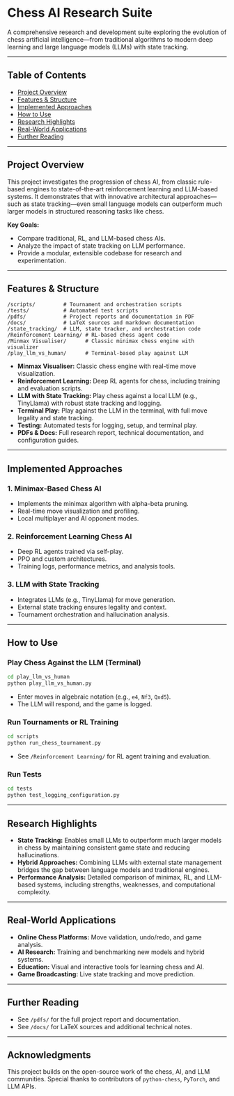 # Chess AI Research Suite

A comprehensive research and development suite exploring the evolution of chess artificial intelligence—from traditional algorithms to modern deep learning and large language models (LLMs) with state tracking.

---

## Table of Contents

- [Project Overview](#project-overview)
- [Features & Structure](#features--structure)
- [Implemented Approaches](#implemented-approaches)
- [How to Use](#how-to-use)
- [Research Highlights](#research-highlights)
- [Real-World Applications](#real-world-applications)
- [Further Reading](#further-reading)

---

## Project Overview

This project investigates the progression of chess AI, from classic rule-based engines to state-of-the-art reinforcement learning and LLM-based systems. It demonstrates that with innovative architectural approaches—such as state tracking—even small language models can outperform much larger models in structured reasoning tasks like chess.

**Key Goals:**
- Compare traditional, RL, and LLM-based chess AIs.
- Analyze the impact of state tracking on LLM performance.
- Provide a modular, extensible codebase for research and experimentation.

---

## Features & Structure

```
/scripts/         # Tournament and orchestration scripts
/tests/           # Automated test scripts
/pdfs/            # Project reports and documentation in PDF
/docs/            # LaTeX sources and markdown documentation
/state_tracking/  # LLM, state tracker, and orchestration code
/Reinforcement Learning/ # RL-based chess agent code
/Minmax Visualiser/      # Classic minimax chess engine with visualizer
/play_llm_vs_human/      # Terminal-based play against LLM
```

- **Minmax Visualiser:** Classic chess engine with real-time move visualization.
- **Reinforcement Learning:** Deep RL agents for chess, including training and evaluation scripts.
- **LLM with State Tracking:** Play chess against a local LLM (e.g., TinyLlama) with robust state tracking and logging.
- **Terminal Play:** Play against the LLM in the terminal, with full move legality and state tracking.
- **Testing:** Automated tests for logging, setup, and terminal play.
- **PDFs & Docs:** Full research report, technical documentation, and configuration guides.

---

## Implemented Approaches

### 1. Minimax-Based Chess AI
- Implements the minimax algorithm with alpha-beta pruning.
- Real-time move visualization and profiling.
- Local multiplayer and AI opponent modes.

### 2. Reinforcement Learning Chess AI
- Deep RL agents trained via self-play.
- PPO and custom architectures.
- Training logs, performance metrics, and analysis tools.

### 3. LLM with State Tracking
- Integrates LLMs (e.g., TinyLlama) for move generation.
- External state tracking ensures legality and context.
- Tournament orchestration and hallucination analysis.

---

## How to Use

### Play Chess Against the LLM (Terminal)
```bash
cd play_llm_vs_human
python play_llm_vs_human.py
```
- Enter moves in algebraic notation (e.g., `e4`, `Nf3`, `Qxd5`).
- The LLM will respond, and the game is logged.

### Run Tournaments or RL Training
```bash
cd scripts
python run_chess_tournament.py
```
- See `/Reinforcement Learning/` for RL agent training and evaluation.

### Run Tests
```bash
cd tests
python test_logging_configuration.py
```

---

## Research Highlights

- **State Tracking:** Enables small LLMs to outperform much larger models in chess by maintaining consistent game state and reducing hallucinations.
- **Hybrid Approaches:** Combining LLMs with external state management bridges the gap between language models and traditional engines.
- **Performance Analysis:** Detailed comparison of minimax, RL, and LLM-based systems, including strengths, weaknesses, and computational complexity.

---

## Real-World Applications

- **Online Chess Platforms:** Move validation, undo/redo, and game analysis.
- **AI Research:** Training and benchmarking new models and hybrid systems.
- **Education:** Visual and interactive tools for learning chess and AI.
- **Game Broadcasting:** Live state tracking and move prediction.

---

## Further Reading

- See `/pdfs/` for the full project report and documentation.
- See `/docs/` for LaTeX sources and additional technical notes.

---

## Acknowledgments

This project builds on the open-source work of the chess, AI, and LLM communities. Special thanks to contributors of `python-chess`, `PyTorch`, and LLM APIs. 